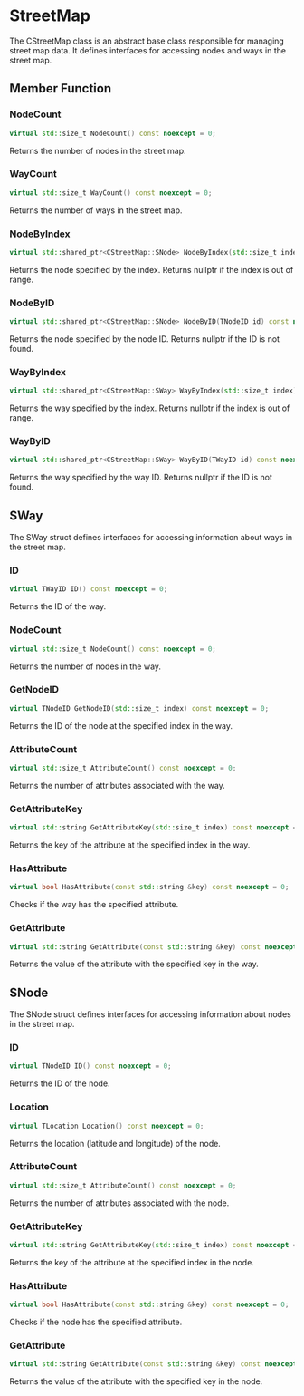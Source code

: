 # StreetMap
The CStreetMap class is an abstract base class responsible for managing street map data. It defines interfaces for accessing nodes and ways in the street map.  

## Member Function
### NodeCount
```cpp
virtual std::size_t NodeCount() const noexcept = 0;
```
Returns the number of nodes in the street map.

### WayCount
```cpp
virtual std::size_t WayCount() const noexcept = 0;
```
Returns the number of ways in the street map.

### NodeByIndex
```cpp
virtual std::shared_ptr<CStreetMap::SNode> NodeByIndex(std::size_t index) const noexcept = 0;
```
Returns the node specified by the index. Returns nullptr if the index is out of range.

### NodeByID
```cpp
virtual std::shared_ptr<CStreetMap::SNode> NodeByID(TNodeID id) const noexcept = 0;
```
Returns the node specified by the node ID. Returns nullptr if the ID is not found.

### WayByIndex
```cpp
virtual std::shared_ptr<CStreetMap::SWay> WayByIndex(std::size_t index) const noexcept = 0;
```
Returns the way specified by the index. Returns nullptr if the index is out of range.

### WayByID
```cpp
virtual std::shared_ptr<CStreetMap::SWay> WayByID(TWayID id) const noexcept = 0;
```
Returns the way specified by the way ID. Returns nullptr if the ID is not found.

## SWay
The SWay struct defines interfaces for accessing information about ways in the street map.
### ID
```cpp
virtual TWayID ID() const noexcept = 0;
```
Returns the ID of the way.

### NodeCount
```cpp
virtual std::size_t NodeCount() const noexcept = 0;
```
Returns the number of nodes in the way.

### GetNodeID
```cpp
virtual TNodeID GetNodeID(std::size_t index) const noexcept = 0;
```
Returns the ID of the node at the specified index in the way.
### AttributeCount
```cpp
virtual std::size_t AttributeCount() const noexcept = 0;
```
Returns the number of attributes associated with the way.

### GetAttributeKey
```cpp
virtual std::string GetAttributeKey(std::size_t index) const noexcept = 0;
```
Returns the key of the attribute at the specified index in the way.

### HasAttribute
```cpp 
virtual bool HasAttribute(const std::string &key) const noexcept = 0;
```
Checks if the way has the specified attribute.

### GetAttribute
```cpp
virtual std::string GetAttribute(const std::string &key) const noexcept = 0;
```
Returns the value of the attribute with the specified key in the way.

## SNode
The SNode struct defines interfaces for accessing information about nodes in the street map.

### ID
```cpp
virtual TNodeID ID() const noexcept = 0;
```
Returns the ID of the node.

### Location
```cpp
virtual TLocation Location() const noexcept = 0;
```
Returns the location (latitude and longitude) of the node.

### AttributeCount
```cpp 
virtual std::size_t AttributeCount() const noexcept = 0;
```
Returns the number of attributes associated with the node.

### GetAttributeKey
```cpp
virtual std::string GetAttributeKey(std::size_t index) const noexcept = 0;
```
Returns the key of the attribute at the specified index in the node.

### HasAttribute
```cpp
virtual bool HasAttribute(const std::string &key) const noexcept = 0;
```
Checks if the node has the specified attribute.

### GetAttribute
```cpp
virtual std::string GetAttribute(const std::string &key) const noexcept = 0;
```
Returns the value of the attribute with the specified key in the node.